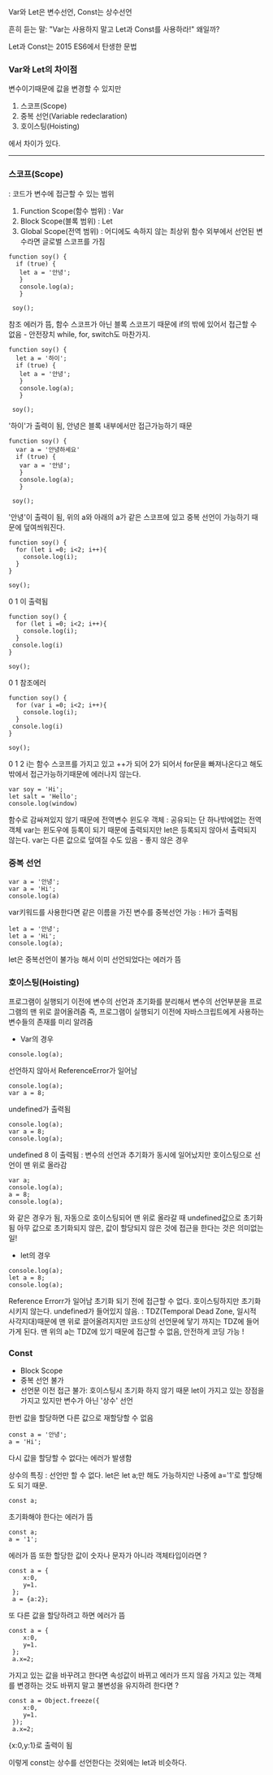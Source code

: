 Var와 Let은 변수선언, Const는 상수선언

흔히 듣는 말: "Var는 사용하지 말고 Let과 Const를 사용하라!"
왜일까?

Let과 Const는 2015 ES6에서 탄생한 문법

### Var와 Let의 차이점

변수이기때문에 값을 변경할 수 있지만

1. 스코프(Scope)
2. 중복 선언(Variable redeclaration)
3. 호이스팅(Hoisting)

에서 차이가 있다.

---

### 스코프(Scope)

: 코드가 변수에 접근할 수 있는 범위

1. Function Scope(함수 범위) : Var
2. Block Scope(블록 범위) : Let
3. Global Scope(전역 범위) : 어디에도 속하지 않는 최상위 함수 외부에서 선언된 변수라면 글로벌 스코프를 가짐

```
function soy() {
  if (true) {
   let a = '안녕';
   }
   console.log(a);
   }

 soy();
```

참조 에러가 뜸, 함수 스코프가 아닌 블록 스코프기 때문에 if의 밖에 있어서 접근할 수 없음 - 안전장치
while, for, switch도 마찬가지.

```
function soy() {
  let a = '하이';
  if (true) {
   let a = '안녕';
   }
   console.log(a);
   }

 soy();
```

'하이'가 출력이 됨, 안녕은 블록 내부에서만 접근가능하기 때문

```
function soy() {
  var a = '안녕하세요'
  if (true) {
   var a = '안녕';
   }
   console.log(a);
   }

 soy();
```

'안녕'이 출력이 됨, 위의 a와 아래의 a가 같은 스코프에 있고 중복 선언이 가능하기 때문에 덮여씌워진다.

```
function soy() {
  for (let i =0; i<2; i++){
    console.log(i);
  }
}

soy();
```

0
1
이 출력됨

```
function soy() {
  for (let i =0; i<2; i++){
    console.log(i);
  }
 console.log(i)
}

soy();
```

0
1
참조에러

```
function soy() {
  for (var i =0; i<2; i++){
    console.log(i);
  }
 console.log(i)
}

soy();
```

0
1
2
i는 함수 스코프를 가지고 있고 ++가 되어 2가 되어서 for문을 빠져나온다고 해도 밖에서 접근가능하기때문에 에러나지 않는다.

```
var soy = 'Hi';
let salt = 'Hello';
console.log(window)
```

함수로 감싸져있지 않기 때문에 전역변수
윈도우 객체 : 공유되는 단 하나밖에없는 전역객체
var는 윈도우에 등록이 되기 때문에 출력되지만 let은 등록되지 않아서 출력되지 않는다. var는 다른 값으로 덮여질 수도 있음 - 좋지 않은 경우

### 중복 선언

```
var a = '안녕';
var a = 'Hi';
console.log(a)
```

var키워드를 사용한다면 같은 이름을 가진 변수를 중복선언 가능 : Hi가 출력됨

```
let a = '안녕';
let a = 'Hi';
console.log(a);
```

let은 중복선언이 불가능 해서 이미 선언되었다는 에러가 뜸

### 호이스팅(Hoisting)

프로그램이 실행되기 이전에 변수의 선언과 초기화를 분리해서 변수의 선언부분을 프로그램의 맨 위로 끌어올려줌
즉, 프로그램이 실행되기 이전에 자바스크립트에게 사용하는 변수들의 존재를 미리 알려줌

- Var의 경우

```
console.log(a);
```

선언하지 않아서 ReferenceError가 일어남

```
console.log(a);
var a = 8;
```

undefined가 출력됨

```
console.log(a);
var a = 8;
console.log(a);
```

undefined
8
이 출력됨 : 변수의 선언과 추기화가 동시에 일어났지만 호이스팅으로 선언이 맨 위로 올라감

```
var a;
console.log(a);
a = 8;
console.log(a);
```

와 같은 경우가 됨, 자동으로 호이스팅되어 맨 위로 올라갈 때 undefined값으로 초기화됨
아무 값으로 초기화되지 않은, 값이 할당되지 않은 것에 접근을 한다는 것은 의미없는 일!

- let의 경우

```
console.log(a);
let a = 8;
console.log(a);
```

Reference Errorr가 일어남 초기화 되기 전에 접근할 수 없다.
호이스팅하지만 초기화시키지 않는다. undefined가 들어있지 않음.
: TDZ(Temporal Dead Zone, 일시적 사각지대)때문에
맨 위로 끌어올려지지만 코드상의 선언문에 닿기 까지는 TDZ에 들어가게 된다. 맨 위의 a는 TDZ에 있기 때문에 접근할 수 없음, 안전하게 코딩 가능 !

### Const

- Block Scope
- 중복 선언 불가
- 선언문 이전 접근 불가: 호이스팅시 초기화 하지 않기 때문
  let이 가지고 있는 장점을 가지고 있지만 변수가 아닌 '상수' 선언

한번 값을 할당하면 다른 값으로 재할당할 수 없음

```
const a = '안녕';
a = 'Hi';
```

다시 값을 할당할 수 없다는 에러가 발생함

상수의 특징 : 선언만 할 수 없다.
let은 let a;만 해도 가능하지만 나중에 a='1'로 할당해도 되기 때문.

```
const a;
```

초기화해야 한다는 에러가 뜸

```
const a;
a = '1';
```

에러가 뜸
또한 할당한 값이 숫자나 문자가 아니라 객체타입이라면 ?

```
const a = {
	x:0,
    y=1.
 };
 a = {a:2};
```

또 다른 값을 할당하려고 하면 에러가 뜸

```
const a = {
	x:0,
    y=1.
 };
 a.x=2;
```

가지고 있는 값을 바꾸려고 한다면 속성값이 바뀌고 에러가 뜨지 않음
가지고 있는 객체를 변경하는 것도 바뀌지 말고 불변성을 유지하려 한다면 ?

```
const a = Object.freeze({
	x:0,
    y=1.
 });
 a.x=2;
```

{x:0,y:1}로 출력이 됨

이렇게 const는 상수를 선언한다는 것외에는 let과 비슷하다.
